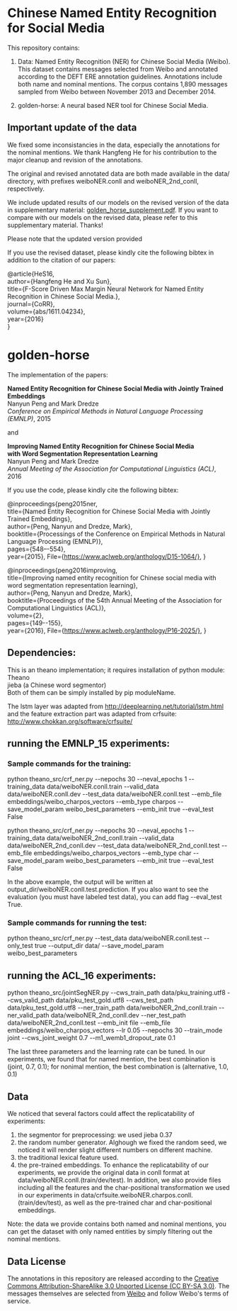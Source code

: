 # Chinese Named Entity Recognition for Social Media

This repository contains:

1) Data: Named Entity Recognition (NER) for Chinese Social Media (Weibo). This dataset contains messages selected from
   Weibo and annotated according to the DEFT ERE annotation guidelines. Annotations include both name and nominal
   mentions. The corpus contains 1,890 messages sampled from Weibo between November 2013 and December 2014.

2) golden-horse: A neural based NER tool for Chinese Social Media.

## Important update of the data

We fixed some inconsistancies in the data, especially the annotations for the nominal mentions.
We thank Hangfeng He for his contribution to the major cleanup and revision of the annotations.

The original and revised annotated data are both made available in the data/ directory, with prefixes weiboNER.conll and
weiboNER_2nd_conll, respectively.

We include updated results of our models on the revised version of the data in supplementary
material: [golden_horse_supplement.pdf](golden_horse_supplement.pdf). If you want to compare with our models on the
revised data, please refer to this supplementary material. Thanks!

Please note that the updated version provided

If you use the revised dataset, please kindly cite the following bibtex in addition to the citation of our papers:

@article{HeS16,  
author={Hangfeng He and Xu Sun},  
title={F-Score Driven Max Margin Neural Network for Named Entity Recognition in Chinese Social Media.},  
journal={CoRR},  
volume={abs/1611.04234},  
year={2016}  
}

# golden-horse

The implementation of the papers:

**Named Entity Recognition for Chinese Social Media with Jointly Trained Embeddings**  
Nanyun Peng and Mark Dredze  
*Conference on Empirical Methods in Natural Language Processing (EMNLP)*, 2015

and

**Improving Named Entity Recognition for Chinese Social Media  
with Word Segmentation Representation Learning**  
Nanyun Peng and Mark Dredze  
*Annual Meeting of the Association for Computational Linguistics (ACL)*, 2016

If you use the code, please kindly cite the following bibtex:

@inproceedings{peng2015ner,  
title={Named Entity Recognition for Chinese Social Media with Jointly Trained Embeddings},  
author={Peng, Nanyun and Dredze, Mark},  
booktitle={Processings of the Conference on Empirical Methods in Natural Language Processing (EMNLP)},  
pages={548–-554},  
year={2015},
File={https://www.aclweb.org/anthology/D15-1064/},
}

@inproceedings{peng2016improving,  
title={Improving named entity recognition for Chinese social media with word segmentation representation learning},  
author={Peng, Nanyun and Dredze, Mark},  
booktitle={Proceedings of the 54th Annual Meeting of the Association for Computational Linguistics (ACL)},  
volume={2},  
pages={149--155},  
year={2016},
File={https://www.aclweb.org/anthology/P16-2025/},
}

## Dependencies:

This is an theano implementation; it requires installation of python module:  
Theano  
jieba (a Chinese word segmentor)  
Both of them can be simply installed by pip moduleName.

The lstm layer was adapted from http://deeplearning.net/tutorial/lstm.html and the feature extraction part was adapted
from crfsuite: http://www.chokkan.org/software/crfsuite/

## running the EMNLP_15 experiments:

### Sample commands for the training:

python theano_src/crf_ner.py --nepochs 30 --neval_epochs 1 --training_data data/weiboNER.conll.train --valid_data
data/weiboNER.conll.dev --test_data data/weiboNER.conll.test --emb_file embeddings/weibo_charpos_vectors --emb_type
charpos --save_model_param weibo_best_parameters --emb_init true --eval_test False

python theano_src/crf_ner.py --nepochs 30 --neval_epochs 1 --training_data data/weiboNER_2nd_conll.train --valid_data
data/weiboNER_2nd_conll.dev --test_data data/weiboNER_2nd_conll.test --emb_file embeddings/weibo_charpos_vectors
--emb_type char --save_model_param weibo_best_parameters --emb_init true --eval_test False

In the above example, the output will be written at output_dir/weiboNER.conll.test.prediction. If you also want to see
the evaluation (you must have labeled test data), you can add flag --eval_test True.

### Sample commands for running the test:

python theano_src/crf_ner.py --test_data data/weiboNER.conll.test --only_test true --output_dir data/ --save_model_param
weibo_best_parameters

## running the ACL_16 experiments:

python theano_src/jointSegNER.py --cws_train_path data/pku_training.utf8 --cws_valid_path data/pku_test_gold.utf8
--cws_test_path data/pku_test_gold.utf8 --ner_train_path data/weiboNER_2nd_conll.train --ner_valid_path
data/weiboNER_2nd_conll.dev --ner_test_path data/weiboNER_2nd_conll.test --emb_init file --emb_file
embeddings/weibo_charpos_vectors --lr 0.05 --nepochs 30 --train_mode joint --cws_joint_weight 0.7
--m1_wemb1_dropout_rate 0.1

The last three parameters and the learning rate can be tuned. In our experiments, we found that for named mention, the
best combination is (joint, 0.7, 0.1); for nonimal mention, the best combination is (alternative, 1.0, 0.1)

## Data

We noticed that several factors could affect the replicatability of experiments:

1. the segmentor for preprocessing: we used jieba 0.37
2. the random number generator. Alghough we fixed the random seed, we noticed it will render slight different numbers on
   different machine.
3. the traditional lexical feature used.
4. the pre-trained embeddings.
   To enhance the replicatability of our experiments, we provide the original data in conll format at
   data/weiboNER.conll.(train/dev/test). In addition, we also provide files including all the features and the
   char-positional transformation we used in our experiments in data/crfsuite.weiboNER.charpos.conll.(train/dev/test),
   as well as the pre-trained char and char-positional embeddings.

Note: the data we provide contains both named and nominal mentions, you can get the dataset with only named entities by
simply filtering out the nominal mentions.

## Data License

The annotations in this repository are released according to
the [Creative Commons Attribution-ShareAlike 3.0 Unported License (CC BY-SA 3.0)](https://en.wikipedia.org/wiki/Wikipedia:Text_of_Creative_Commons_Attribution-ShareAlike_3.0_Unported_License).
The messages themselves are selected from [Weibo](https://www.weibo.com/) and follow Weibo's terms of service.
